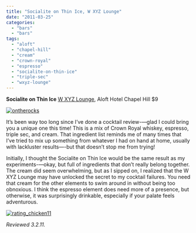```yaml
---
title: "Socialite on Thin Ice, W XYZ Lounge"
date: "2011-03-25"
categories: 
  - "bars"
  - "bars"
tags: 
  - "aloft"
  - "chapel-hill"
  - "cream"
  - "crown-royal"
  - "espresso"
  - "socialite-on-thin-ice"
  - "triple-sec"
  - "wxyz-lounge"
---
```


**Socialite on Thin Ice** [W XYZ Lounge](http://www.aloftchapelhill.com/wxyz), Aloft Hotel Chapel Hill $9

[![](http://s3.amazonaws.com/thegourmez-wpmedia/2011/03/ontherocks.jpg "ontherocks")](http://s3.amazonaws.com/thegourmez-wpmedia/2011/03/ontherocks.jpg)

It’s been way too long since I’ve done a cocktail review-—glad I could bring you a unique one this time! This is a mix of Crown Royal whiskey, espresso, triple sec, and cream. That ingredient list reminds me of many times that I’ve tried to mix up something from whatever I had on hand at home, usually with lackluster results—-but that doesn’t stop me from trying!

Initially, I thought the Socialite on Thin Ice would be the same result as my experiments-—okay, but full of ingredients that don’t really belong together. The cream did seem overwhelming, but as I sipped on, I realized that the W XYZ Lounge may have unlocked the secret to my cocktail failures. You need that cream for the other elements to swim around in without being too obnoxious. I think the espresso element does need more of a presence, but otherwise, it was surprisingly drinkable, especially if your palate feels adventurous.

[![](http://s3.amazonaws.com/thegourmez-wpmedia/2009/02/rating_chicken11.gif "rating_chicken11")](http://s3.amazonaws.com/thegourmez-wpmedia/2009/02/rating_chicken11.gif)

_Reviewed 3.2.11._
